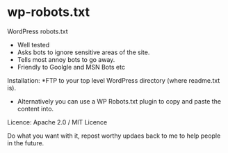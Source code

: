 wp-robots.txt
=============

WordPress robots.txt

* Well tested
* Asks bots to ignore sensitive areas of the site.
* Tells most annoy bots to go away.
* Friendly to Goolgle and MSN Bots etc

Installation:
*FTP to your top level WordPress directory (where readme.txt is).
* Alternatively you can use a WP Robots.txt plugin to copy and paste the content into.


Licence:
Apache 2.0 / MIT Licence

Do what you want with it, repost worthy updaes back to me to help people in the future.
